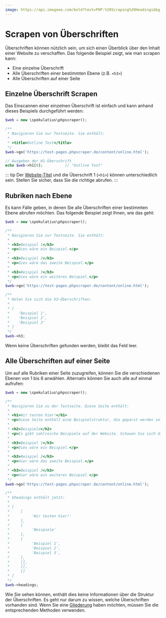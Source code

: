 ```yaml
---
image: https://api.imageee.com/bold?text=PHP:%20Scraping%20Headings&bg_image=https://images.unsplash.com/photo-1542762933-ab3502717ce7
---
```


# Scrapen von Überschriften

Überschriften können nützlich sein, um sich einen Überblick über den Inhalt einer Website zu verschaffen. Das folgende Beispiel zeigt, wie man scrapen kann:

 - Eine einzelne Überschrift
 - Alle Überschriften einer bestimmten Ebene (z.B. `<h3>`)
 - Alle Überschriften auf einer Seite


## Einzelne Überschrift Scrapen

Das Einscannen einer einzelnen Überschrift ist einfach und kann anhand dieses Beispiels durchgeführt werden:

```PHP
$web = new \spekulatius\phpscraper();

/**
 * Navigieren Sie zur Testseite. Sie enthält:
 *
 * <title>Outline Test</title>
 */
$web->go('https://test-pages.phpscraper.de/content/online.html');

// Ausgeben der H1-Überschrift
echo $web->h1[0];          // "Outline Test"
```

::: tip
Der [Website-Titel](/de/examples/scrape-website-title) und die Überschrift 1 (`<h1>`) können unterschiedlich sein. Stellen Sie sicher, dass Sie die richtige abrufen.
:::


## Rubriken nach Ebene

Es kann Fälle geben, in denen Sie alle Überschriften einer bestimmten Ebene abrufen möchten. Das folgende Beispiel zeigt Ihnen, wie das geht:

```php
$web = new \spekulatius\phpscraper();

/**
 * Navigieren Sie zur Testseite. Sie enthält:
 *
 * <h3>Beispiel 1</h3>
 * <p>Dies wäre ein Beispiel.</p>
 *
 * <h3>Beispiel 2</h3>
 * <p>Dies wäre das zweite Beispiel.</p>
 *
 * <h3>Beispiel 3</h3>
 * <p>Dies wäre ein weiteres Beispiel.</p>
 */
$web->go('https://test-pages.phpscraper.de/content/online.html');

/**
 * Holen Sie sich die h3-Überschriften:
 *
 * [
 *    'Beispiel 1',
 *    'Beispiel 2',
 *    'Beispiel 3'
 * ]
 */
$web->h3;
```

Wenn keine Überschriften gefunden werden, bleibt das Feld leer.


## Alle Überschriften auf einer Seite

Um auf alle Rubriken einer Seite zuzugreifen, können Sie die verschiedenen Ebenen von 1 bis 6 anwählen. Alternativ können Sie auch alle auf einmal aufrufen:


```php
$web = new \spekulatius\phpscraper();

/**
 * Navigieren Sie zu der Testseite. Diese Seite enthält:
 *
 * <h1>Wir testen hier!</h1>
 * <p>Diese Seite enthält eine Beispielstruktur, die geparst werden soll. Sie enthält eine Reihe von Überschriften und verschachtelten Absätzen als Beispiel für das Scrapen.</p>
 *
 * <h2>Beispiele</h2>
 * <p>Es gibt zahlreiche Beispiele auf der Website. Schauen Sie sich diese an, um mehr darüber zu erfahren, wie Scraping funktioniert.</p>
 *
 * <h3>Beispiel 1</h3>
 * <p>Dies wäre ein Beispiel.</p>
 *
 * <h3>Beispiel 2</h3>
 * <p>Hier wäre das zweite Beispiel.</p>
 *
 * <h3>Beispiel 3</h3>
 * <p>Hier wäre ein weiteres Beispiel.</p>
 */
$web->go('https://test-pages.phpscraper.de/content/online.html');

/**
 * $headings enthält jetzt:
 *
 * [
 *     [
 *          'Wir testen hier!'
 *     ],
 *     [
 *          'Beispiele'
 *     ],
 *     [
 *          'Beispiel 1',
 *          'Beispiel 2',
 *          'Beispiel 3',
 *     ],
 *     [],
 *     [],
 *     []
 * ]
 */
$web->headings;
```

Wie Sie sehen können, enthält dies keine Informationen über die Struktur der Überschriften. Es geht nur darum zu wissen, welche Überschriften vorhanden sind. Wenn Sie eine [Gliederung](/de/examples/outline) haben möchten, müssen Sie die entsprechenden Methoden verwenden.
